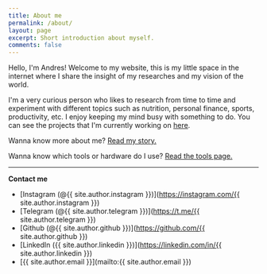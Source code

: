 ```yaml
---
title: About me
permalink: /about/
layout: page
excerpt: Short introduction about myself.
comments: false
---
```


Hello, I'm Andres! Welcome to my website, this is my little space in the internet where I share the insight of my researches and my vision of the world.

I'm a very curious person who likes to research from time to time and experiment with different topics such as nutrition, personal finance, sports, productivity, etc. I enjoy keeping my mind busy with something to do. You can see the projects that I'm currently working on [here](../now).

Wanna know more about me? [Read my story.](https://monkeyandres.com/post/la-historia-de-un-muchacho/)

Wanna know which tools or hardware do I use? [Read the tools page.](../tools)

---

**Contact me**

- [Instagram (@{{ site.author.instagram }})](https://instagram.com/{{ site.author.instagram }})
- [Telegram (@{{ site.author.telegram }})](https://t.me/{{ site.author.telegram }})
- [Github (@{{ site.author.github }})](https://github.com/{{ site.author.github }})
- [LinkedIn ({{ site.author.linkedin }})](https://linkedin.com/in/{{ site.author.linkedin }})
- [{{ site.author.email }}](mailto:{{ site.author.email }})